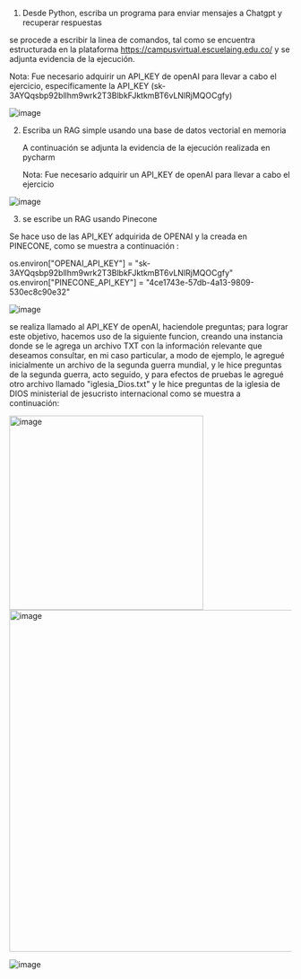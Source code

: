 1. Desde Python, escriba un programa para enviar mensajes a Chatgpt y recuperar respuestas
   
se procede a escribir la linea de comandos, tal como se encuentra estructurada en la plataforma https://campusvirtual.escuelaing.edu.co/ y se adjunta evidencia de la ejecución.

Nota: Fue necesario adquirir un API_KEY de openAI para llevar a cabo el ejercicio, especificamente la API_KEY (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) 

![image](https://github.com/wmorales2021/ragybdvectoriales/assets/79813722/2967ed2a-9da3-4219-bc83-8d080d36d6e2)

2. Escriba un RAG simple usando una base de datos vectorial en memoria

   A continuación se adjunta la evidencia de la ejecución realizada en pycharm

   Nota: Fue necesario adquirir un API_KEY de openAI para llevar a cabo el ejercicio 

 ![image](https://github.com/wmorales2021/ragybdvectoriales/assets/79813722/c9ec6c61-c3a0-421e-9dcc-5c1902f80ff5)


3. se escribe un RAG usando Pinecone

Se hace uso de las API_KEY adquirida de OPENAI y la creada en PINECONE, como se muestra a continuación : 

os.environ["OPENAI_API_KEY"] = "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"
os.environ["PINECONE_API_KEY"] = "4ce1743e-57db-4a13-9809-530ec8c90e32"

![image](https://github.com/wmorales2021/ragybdvectoriales/assets/79813722/673c1fa7-fceb-4100-aea0-dd188087d714)

se realiza llamado al API_KEY de openAI, haciendole preguntas; para lograr este objetivo, hacemos uso de la siguiente funcion, creando una instancia donde se le agrega un archivo TXT con la información relevante que deseamos consultar, en mi caso particular, a modo de ejemplo, le agregué inicialmente un archivo de la segunda guerra mundial, y le hice preguntas de la segunda guerra,  acto seguido, y  para efectos de pruebas le agregué otro archivo llamado 
"iglesia_Dios.txt" y le hice preguntas de la iglesia de DIOS ministerial de jesucristo internacional como se muestra a continuación:

<img width="346" alt="image" src="https://github.com/wmorales2021/ragybdvectoriales/assets/79813722/e9531d22-951a-4461-baf8-b877a62fcbcb">

<img width="609" alt="image" src="https://github.com/wmorales2021/ragybdvectoriales/assets/79813722/c2f0f63d-192f-4a97-927c-1ab9d1b7610b">

![image](https://github.com/wmorales2021/ragybdvectoriales/assets/79813722/e4ef9f30-ba35-4929-b9f0-045b536cdb16)













   






